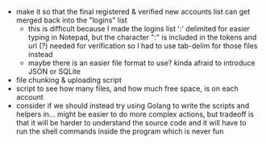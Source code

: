 - make it so that the final registered & verified new accounts list can get merged back into the "logins" list
  - this is difficult because I made the logins list ':' delimited for easier typing in Notepad, but the character ":" is included in the tokens and url (?) needed for verification so I had to use tab-delim for those files instead
  - maybe there is an easier file format to use? kinda afraid to introduce JSON or SQLite
- file chunking & uploading script
- script to see how many files, and how much free space, is on each account
- consider if we should instead try using Golang to write the scripts and helpers in... might be easier to do more complex actions, but tradeoff is that it will be harder to understand the source code and it will have to run the shell commands inside the program which is never fun